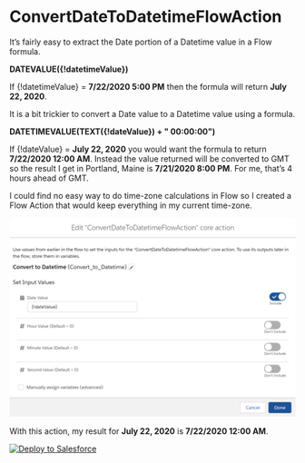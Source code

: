 # ConvertDateToDatetimeFlowAction

It’s fairly easy to extract the Date portion of a Datetime value in a Flow formula.

**DATEVALUE({!datetimeValue})**

If {!datetimeValue} = **7/22/2020 5:00 PM** then the formula will return **July 22, 2020**.

It is a bit trickier to convert a Date value to a Datetime value using a formula. 

**DATETIMEVALUE(TEXT({!dateValue}) + " 00:00:00")**

If {!dateValue} = **July 22, 2020** you would want the formula to return **7/22/2020 12:00 AM**.  Instead the value returned will be converted to GMT so the result I get in Portland, Maine is **7/21/2020 8:00 PM**.  For me, that’s 4 hours ahead of GMT.

I could find no easy way to do time-zone calculations in Flow so I created a Flow Action that would keep everything in my current time-zone.

![alt_text](Action.PNG "image_tooltip")


With this action, my result for **July 22, 2020** is **7/22/2020 12:00 AM**.


<a href="https://githubsfdeploy.herokuapp.com">
  <img alt="Deploy to Salesforce"
       src="https://raw.githubusercontent.com/afawcett/githubsfdeploy/master/deploy.png">
</a>

